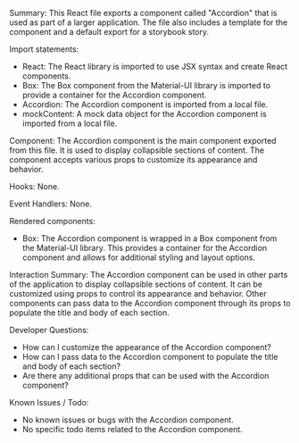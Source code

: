 Summary:
This React file exports a component called "Accordion" that is used as part of a larger application. The file also includes a template for the component and a default export for a storybook story.

Import statements:
- React: The React library is imported to use JSX syntax and create React components.
- Box: The Box component from the Material-UI library is imported to provide a container for the Accordion component.
- Accordion: The Accordion component is imported from a local file.
- mockContent: A mock data object for the Accordion component is imported from a local file.

Component:
The Accordion component is the main component exported from this file. It is used to display collapsible sections of content. The component accepts various props to customize its appearance and behavior.

Hooks:
None.

Event Handlers:
None.

Rendered components:
- Box: The Accordion component is wrapped in a Box component from the Material-UI library. This provides a container for the Accordion component and allows for additional styling and layout options.

Interaction Summary:
The Accordion component can be used in other parts of the application to display collapsible sections of content. It can be customized using props to control its appearance and behavior. Other components can pass data to the Accordion component through its props to populate the title and body of each section.

Developer Questions:
- How can I customize the appearance of the Accordion component?
- How can I pass data to the Accordion component to populate the title and body of each section?
- Are there any additional props that can be used with the Accordion component?

Known Issues / Todo:
- No known issues or bugs with the Accordion component.
- No specific todo items related to the Accordion component.
